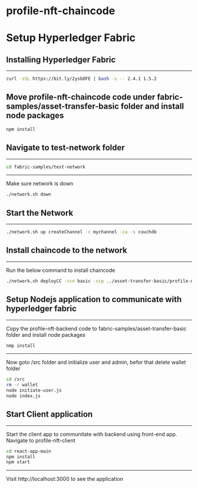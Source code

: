 # profile-nft-chaincode
# Setup Hyperledger Fabric

## Installing Hyperledger Fabric
---
```sh
curl -sSL https://bit.ly/2ysbOFE | bash -s -- 2.4.1 1.5.2
```
Move profile-nft-chaincode code under fabric-samples/asset-transfer-basic folder and install node packages
---
```sh
npm install
```

## Navigate to test-network folder
---
```sh
cd fabric-samples/test-network
```
---
Make sure network is down
```sh
./network.sh down
```

## Start the Network
---
```sh
./network.sh up createChannel -c mychannel -ca -s couchdb
```

## Install chaincode to the network
---
Run the below command to install chaincode
```sh
./network.sh deployCC -ccn basic -ccp ../asset-transfer-basic/profile-nft-chaincode/ -ccl javascript
```

## Setup Nodejs application to communicate with hyperledger fabric
---
Copy the profile-nft-backend code to fabric-samples/asset-transfer-basic folder and install node packages
```sh
nmp install
```
---
Now goto /src folder and initialize user and admin, befor that delete wallet folder
```sh
cd /src
rm -r wallet
node initiate-user.js
node index.js
```
## Start Client application
---
Start the client app to communitate with backend using front-end app. Navigate to profile-nft-client
```sh
cd react-app-main
npm install
npm start
```
---
Visit http://localhost:3000 to see the application

